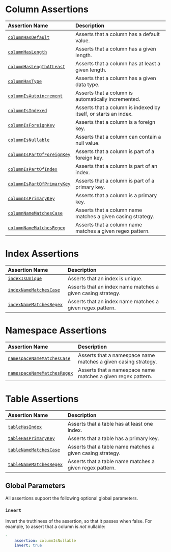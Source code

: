 
# Column Assertions

|Assertion Name|Description|
|:-|:-|
|[`columnHasDefault`](Assertions/Column/ColumnHasDefault.md)|Asserts that a column has a default value.|
|[`columnHasLength`](Assertions/Column/ColumnHasLength.md)|Asserts that a column has a given length.|
|[`columnHasLengthAtLeast`](Assertions/Column/ColumnHasLengthAtLeast.md)|Asserts that a column has at least a given length.|
|[`columnHasType`](Assertions/Column/ColumnHasType.md)|Asserts that a column has a given data type.|
|[`columnIsAutoincrement`](Assertions/Column/ColumnIsAutoincrement.md)|Asserts that a column is automatically incremented.|
|[`columnIsIndexed`](Assertions/Column/ColumnIsIndexed.md)|Asserts that a column is indexed by itself, or starts an index.|
|[`columnIsForeignKey`](Assertions/Column/ColumnIsForeignKey.md)|Asserts that a column is a foreign key.|
|[`columnIsNullable`](Assertions/Column/ColumnIsNullable.md)|Asserts that a column can contain a null value.|
|[`columnIsPartOfForeignKey`](Assertions/Column/ColumnIsPartOfForeignKey.md)|Asserts that a column is part of a foreign key.|
|[`columnIsPartOfIndex`](Assertions/Column/ColumnIsPartOfIndex.md)|Asserts that a column is part of an index.|
|[`columnIsPartOfPrimaryKey`](Assertions/Column/ColumnIsPartOfPrimaryKey.md)|Asserts that a column is part of a primary key.|
|[`columnIsPrimaryKey`](Assertions/Column/ColumnIsPrimaryKey.md)|Asserts that a column is a primary key.|
|[`columnNameMatchesCase`](Assertions/Column/ColumnNameMatchesCase.md)|Asserts that a column name matches a given casing strategy.|
|[`columnNameMatchesRegex`](Assertions/Column/ColumnNameMatchesRegex.md)|Asserts that a column name matches a given regex pattern.|

# Index Assertions

|Assertion Name|Description|
|:-|:-|
|[`indexIsUnique`](Assertions/Index/IndexIsUnique.md)|Asserts that an index is unique.|
|[`indexNameMatchesCase`](Assertions/Index/IndexNameMatchesCase.md)|Asserts that an index name matches a given casing strategy.|
|[`indexNameMatchesRegex`](Assertions/Index/IndexNameMatchesRegex.md)|Asserts that an index name matches a given regex pattern.|

# Namespace Assertions

|Assertion Name|Description|
|:-|:-|
|[`namespaceNameMatchesCase`](Assertions/Namespace/NamespaceNameMatchesCase.md)|Asserts that a namespace name matches a given casing strategy.|
|[`namespaceNameMatchesRegex`](Assertions/Namespace/NamespaceNameMatchesRegex.md)|Asserts that a namespace name matches a given regex pattern.|

# Table Assertions

|Assertion Name|Description|
|:-|:-|
|[`tableHasIndex`](Assertions/Table/TableHasIndex.md)|Asserts that a table has at least one index.|
|[`tableHasPrimaryKey`](Assertions/Table/TableHasPrimaryKey.md)|Asserts that a table has a primary key.|
|[`tableNameMatchesCase`](Assertions/Table/TableNameMatchesCase.md)|Asserts that a table name matches a given casing strategy.|
|[`tableNameMatchesRegex`](Assertions/Table/TableNameMatchesRegex.md)|Asserts that a table name matches a given regex pattern.|

## Global Parameters

All assertions support the following optional global parameters.

### `invert`

Invert the truthiness of the assertion, so that it passes when false. For
example, to assert that a column is _not_ nullable:

```yaml
-
    assertion: columnIsNullable
    invert: true
```
